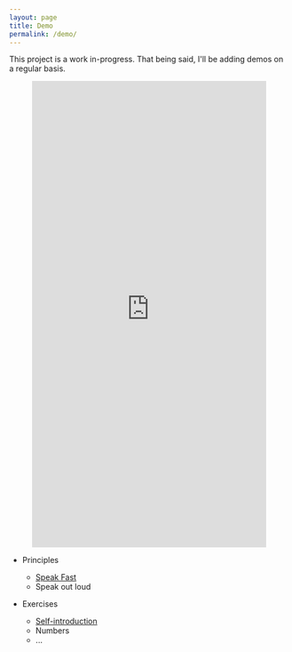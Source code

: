 ```yaml
---
layout: page
title: Demo
permalink: /demo/
---	
```


This project is a work in-progress. That being said, I'll be adding demos on a regular basis.

<p align="center"><iframe src="https://mockingbot.com/app/XkEE6rDYbXQvGZ9nLd5nJZtzjVFG36V/embed" width="422" height="839" allowTransparency="true" frameborder="0"></iframe></p>

* Principles
  * [Speak Fast](http://www.guibueno.me/languagebug/principle_speakfaster.html)
  * Speak out loud

* Exercises
  * [Self-introduction](http://www.guibueno.me/languagebug/exercise_selfintro.html)
  * Numbers
  * ...